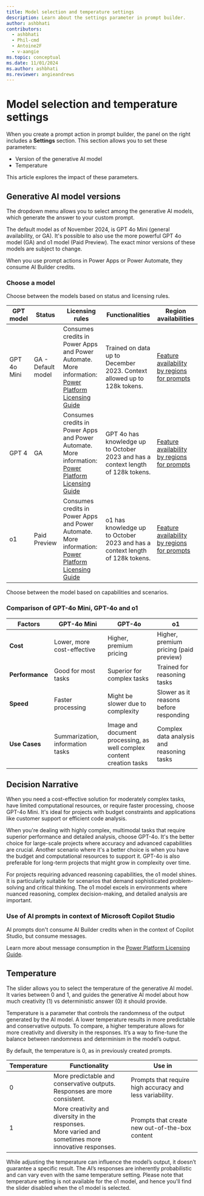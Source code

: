 ```yaml
---
title: Model selection and temperature settings
description: Learn about the settings parameter in prompt builder.
author: ashbhati
contributors:
  - ashbhati
  - Phil-cmd
  - Antoine2F
  - v-aangie
ms.topic: conceptual
ms.date: 11/01/2024
ms.author: ashbhati
ms.reviewer: angieandrews
---
```


# Model selection and temperature settings

When you create a prompt action in prompt builder, the panel on the right includes a **Settings** section. This section allows you to set these parameters:

- Version of the generative AI model
- Temperature

This article explores the impact of these parameters.

## Generative AI model versions

The dropdown menu allows you to select among the generative AI models, which generate the answer to your custom prompt.

The default model as of November 2024, is GPT 4o Mini (general availability, or GA). It's possible to also use the more powerful GPT 4o model (GA) and o1 model (Paid Preview). The exact minor versions of these models are subject to change.

When you use prompt actions in Power Apps or Power Automate, they consume AI Builder credits.

### Choose a model

Choose between the models based on status and licensing rules.

|GPT model  |Status   |Licensing rules   | Functionalities| Region availabilities |
|---------|---------|---------|---------|---------|
|GPT 4o Mini | GA - Default model	| Consumes credits in Power Apps and Power Automate. More information: [Power Platform Licensing Guide](https://go.microsoft.com/fwlink/?linkid=2085130)  | Trained on data up to December 2023. Context allowed up to 128k tokens. | [Feature availability by regions for prompts](availability-region.md)
| GPT 4 | GA | Consumes credits in Power Apps and Power Automate. More information: [Power Platform Licensing Guide](https://go.microsoft.com/fwlink/?linkid=2085130)  | GPT 4o has knowledge up to October 2023 and has a context length of 128k tokens. | [Feature availability by regions for prompts](availability-region.md)|
| o1 | Paid Preview | Consumes credits in Power Apps and Power Automate. More information: [Power Platform Licensing Guide](https://go.microsoft.com/fwlink/?linkid=2085130)  | o1 has knowledge up to October 2023 and has a context length of 128k tokens. | [Feature availability by regions for prompts](availability-region.md)|

Choose between the model based on capabilities and scenarios.

### Comparison of GPT-4o Mini, GPT-4o and o1

| Factors                     | GPT-4o Mini                          | GPT-4o                               | o1
|---------------------------|--------------------------------------|--------------------------------------|--------------------------------------|
| **Cost**                  | Lower, more cost-effective           | Higher, premium pricing              | Higher, premium pricing (paid preview) |
| **Performance**           | Good for most tasks                  | Superior for complex tasks           | Trained for reasoning tasks          |
| **Speed**                 | Faster processing                    | Might be slower due to complexity    | Slower as it reasons before responding |
| **Use Cases**             | Summarization, information tasks | Image and document processing, as well complex content creation tasks |  Complex data analysis and reasoning tasks |

## Decision Narrative

When you need a cost-effective solution for moderately complex tasks, have limited computational resources, or require faster processing, choose GPT-4o Mini. It's ideal for projects with budget constraints and applications like customer support or efficient code analysis.

When you're dealing with highly complex, multimodal tasks that require superior performance and detailed analysis, choose GPT-4o. It's the better choice for large-scale projects where accuracy and advanced capabilities are crucial. Another scenario where it's a better choice is when you have the budget and computational resources to support it. GPT-4o is also preferable for long-term projects that might grow in complexity over time.

For projects requiring advanced reasoning capabilities, the o1 model shines. It is particularly suitable for scenarios that demand sophisticated problem-solving and critical thinking. The o1 model excels in environments where nuanced reasoning, complex decision-making, and detailed analysis are important. 

### Use of AI prompts in context of Microsoft Copilot Studio

AI prompts don't consume AI Builder credits when in the context of Copilot Studio, but consume messages.

Learn more about message consumption in the [Power Platform Licensing Guide](https://go.microsoft.com/fwlink/?linkid=2085130).

## Temperature

The slider allows you to select the temperature of the generative AI model. It varies between 0 and 1, and guides the generative AI model about how much creativity (1) vs deterministic answer (0) it should provide.

Temperature is a parameter that controls the randomness of the output generated by the AI model. A lower temperature results in more predictable and conservative outputs. To compare, a higher temperature allows for more creativity and diversity in the responses. It’s a way to fine-tune the balance between randomness and determinism in the model’s output.

By default, the temperature is 0, as in previously created prompts.

|Temperature  |Functionality| Use in|
|---------|---------|---------|
|0| More predictable and conservative outputs.<br>Responses are more consistent.| Prompts that require high accuracy and less variability.|
|1| More creativity and diversity in the responses. <br> More varied and sometimes more innovative responses.| Prompts that create new out-of-the-box content |

While adjusting the temperature can influence the model’s output, it doesn’t guarantee a specific result. The AI’s responses are inherently probabilistic and can vary even with the same temperature setting. Please note that temperature setting is not available for the o1 model, and hence you'll find the slider disabled when the o1 model is selected.

